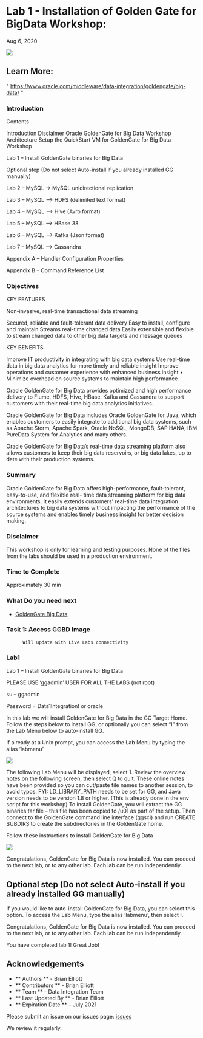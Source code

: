 # Lab 1 -  Installation of Golden Gate for BigData Workshop: 
Aug 6, 2020

![](images/100/image110_1.png)

## Learn More:
" https://www.oracle.com/middleware/data-integration/goldengate/big-data/ "

### Introduction
Contents

Introduction
 Disclaimer
  Oracle GoldenGate for Big Data Workshop Architecture 
  Setup the QuickStart VM for GoldenGate for Big Data Workshop

Lab 1 – Install GoldenGate binaries for Big Data 

Optional step (Do not select Auto-install if you already installed GG manually) 
 
Lab 2 – MySQL ->  MySQL unidirectional replication
  
Lab 3 – MySQL --> HDFS (delimited text format) 

Lab 4 – MySQL --> Hive (Avro format) 

Lab 5 – MySQL --> HBase 38 

Lab 6 – MySQL --> Kafka (Json format) 

Lab 7 – MySQL --> Cassandra 

Appendix A – Handler Configuration Properties 

Appendix B – Command Reference List

### Objectives

KEY FEATURES

Non-invasive, real-time transactional data streaming

Secured, reliable and fault-tolerant data delivery 
Easy to install, configure and maintain 
Streams real-time changed data 
Easily extensible and flexible to stream changed data to other big data targets and message queues

KEY BENEFITS

Improve IT productivity in integrating with big data systems 
Use real-time data in big data analytics for more timely and reliable insight 
Improve operations and customer experience with enhanced business insight • Minimize overhead on source systems to maintain high performance

Oracle GoldenGate for Big Data provides optimized and high performance delivery to Flume, HDFS, Hive, HBase, Kafka and Cassandra to support customers with their real-time big data analytics initiatives.

Oracle GoldenGate for Big Data includes Oracle GoldenGate for Java, which enables customers to easily integrate to additional big data systems, such as Apache Storm, Apache Spark, Oracle NoSQL, MongoDB, SAP HANA, IBM PureData System for Analytics and many others.

Oracle GoldenGate for Big Data’s real-time data streaming platform also allows customers to keep their big data reservoirs, or big data lakes, up to date with their production systems.

### Summary

Oracle GoldenGate for Big Data offers high-performance, fault-tolerant, easy-to-use, and flexible real- time data streaming platform for big data environments. It easily extends customers’ real-time data
integration architectures to big data systems without impacting the performance of the source systems and enables timely business insight for better decision making.

### Disclaimer

This workshop is only for learning and testing purposes. None of the files from the labs should be used in a production environment. 

### Time to Complete
Approximately 30 min

### What Do you need next
- [GoldenGate Big Data](https://www.oracle.com/middleware/data-integration/goldengate/big-data/)


### Task 1: Access GGBD Image 

          Will update with Live Labs connectivity


### Lab1

Lab 1 – Install GoldenGate binaries for Big Data


PLEASE USE ‘ggadmin’ USER FOR ALL THE LABS (not root)

su – ggadmin

Password = Data1Integration! or oracle

In this lab we will install GoldenGate for Big Data in the GG Target Home. Follow the steps below to install GG, or optionally you can select “I” from the Lab Menu below to auto-install GG.

If already at a Unix prompt, you can access the Lab Menu by typing the alias ‘labmenu’

![](images/ALL/LabMenu_Opt1.png)

The following Lab Menu will be displayed, select 1. Review the overview notes on the following screen, then select Q to quit. These online notes have been provided so you can cut/paste file names to another session, to avoid typos.
FYI: LD_LIBRARY_PATH needs to be set for GG, and Java version needs to be version 1.8 or higher. (This is already done in the env script for this workshop)
To install GoldenGate, you will extract the GG binaries tar file – this file has been copied to /u01 as part of the setup. Then connect to the GoldenGate command line interface (ggsci) and run CREATE SUBDIRS to create the subdirectories in the GoldenGate home.

Follow these instructions to install GoldenGate for Big Data

![](images/ALL/A_Adapter_Tar.png)

Congratulations, GoldenGate for Big Data is now installed. You can proceed to the next lab, or to any other lab. Each lab can be run independently.

## Optional step (Do not select Auto-install if you already installed GG manually)

If you would like to auto-install GoldenGate for Big Data, you can select this option. To access the Lab Menu, type the alias ‘labmenu’, then select I.

Congratulations, GoldenGate for Big Data is now installed. You can proceed to the next lab, or to any other lab. Each lab can be run independently.


You have completed lab 1! Great Job!

## Acknowledgements

 - ** Authors ** - Brian Elliott
 - ** Contributors ** - Brian Elliott
 - ** Team ** - Data Integration Team
 - ** Last Updated By ** - Brian Elliott
 - ** Expiration Date ** – July 2021

Please submit an issue on our issues page:
[issues](https://github.com/oracle/learning-library/issues) 

 We review it regularly.
